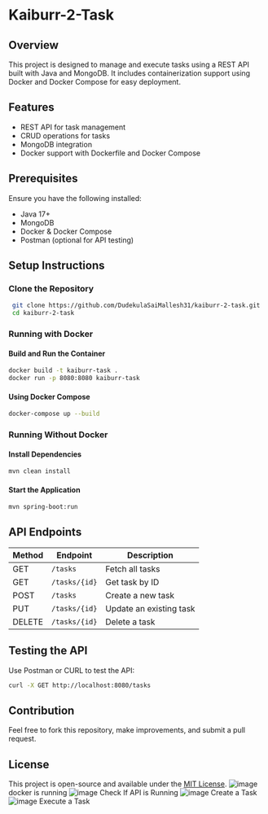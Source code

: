 # Kaiburr-2-Task

## Overview
This project is designed to manage and execute tasks using a REST API built with Java and MongoDB. It includes containerization support using Docker and Docker Compose for easy deployment.

## Features
- REST API for task management
- CRUD operations for tasks
- MongoDB integration
- Docker support with Dockerfile and Docker Compose

## Prerequisites
Ensure you have the following installed:
- Java 17+
- MongoDB
- Docker & Docker Compose
- Postman (optional for API testing)

## Setup Instructions

### Clone the Repository
```bash
 git clone https://github.com/DudekulaSaiMallesh31/kaiburr-2-task.git
 cd kaiburr-2-task
```

### Running with Docker
#### Build and Run the Container
```bash
docker build -t kaiburr-task .
docker run -p 8080:8080 kaiburr-task
```

#### Using Docker Compose
```bash
docker-compose up --build
```

### Running Without Docker
#### Install Dependencies
```bash
mvn clean install
```
#### Start the Application
```bash
mvn spring-boot:run
```

## API Endpoints
| Method | Endpoint | Description |
|--------|---------|-------------|
| GET | `/tasks` | Fetch all tasks |
| GET | `/tasks/{id}` | Get task by ID |
| POST | `/tasks` | Create a new task |
| PUT | `/tasks/{id}` | Update an existing task |
| DELETE | `/tasks/{id}` | Delete a task |

## Testing the API
Use Postman or CURL to test the API:
```bash
curl -X GET http://localhost:8080/tasks
```

## Contribution
Feel free to fork this repository, make improvements, and submit a pull request.

## License
This project is open-source and available under the [MIT License](LICENSE).
![image](https://github.com/user-attachments/assets/d51ff8b0-b861-4e39-97eb-470239ac6605)
docker is running 
![image](https://github.com/user-attachments/assets/b451f9da-2b98-473d-89f9-cf90737390da)
Check If API is Running
![image](https://github.com/user-attachments/assets/e3f11226-87dc-4006-bbe5-a5b9158e7eb5)
Create a Task
![image](https://github.com/user-attachments/assets/b087221d-d28e-482c-9d99-bb071c81c958)
Execute a Task



